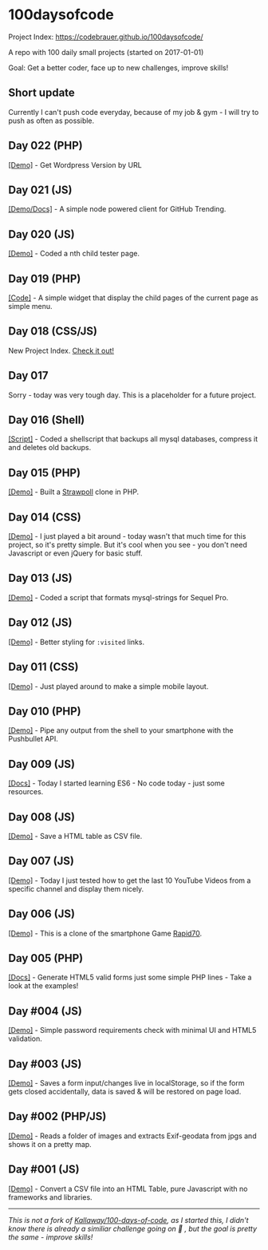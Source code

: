 # 100daysofcode

Project Index: https://codebrauer.github.io/100daysofcode/

A repo with 100 daily small projects (started on 2017-01-01)

Goal: Get a better coder, face up to new challenges, improve skills!

## Short update

Currently I can't push code everyday, because of my job & gym - I will try to push as often as possible.

## Day 022 (PHP)

[[Demo]](https://codebrauer.github.io/100daysofcode/022_2017-02-02_PHP_Get-Wordpress-Version) -  Get Wordpress Version by URL

## Day 021 (JS)

[[Demo/Docs]](https://codebrauer.github.io/100daysofcode/021_2017-01-24_JS_GitHub-Trending-CLI-Client) - A simple node powered client for GitHub Trending.

## Day 020 (JS)

[[Demo]](https://codebrauer.github.io/100daysofcode/020_2017-01-23_JS_nthChildTester) - Coded a nth child tester page.

## Day 019 (PHP)

[[Code]](https://codebrauer.github.io/100daysofcode/019_2017-01-19_PHP_WP-ChildPages-Widget) - A simple widget that display the child pages of the current page as simple menu.

## Day 018 (CSS/JS)

New Project Index. [Check it out!](https://codebrauer.github.io/100daysofcode/018_2017-01-18_CSS_NewIndex)

## Day 017

Sorry - today was very tough day. This is a placeholder for a future project.

## Day 016 (Shell)

[[Script]](https://codebrauer.github.io/100daysofcode/016_2017-01-16_Shell_Simple-DB-Backup) - Coded a shellscript that backups all mysql databases, compress it and deletes old backups.

## Day 015 (PHP)

[[Demo]](https://codebrauer.github.io/100daysofcode/015_2017-01-15_PHP_ForestPoll) - Built a [Strawpoll](http://strawpoll.me) clone in PHP.

## Day 014 (CSS)

[[Demo]](https://codebrauer.github.io/100daysofcode/014_2017-01-14_CSS_Experiment-1/) - I just played a bit around - today wasn't that much time for this project, so it's pretty simple. But it's cool when you see - you don't need Javascript or even jQuery for basic stuff.

## Day 013 (JS)

[[Demo]](https://codebrauer.github.io/100daysofcode/013_2017-01-13_JS_SequelPaste/) - Coded a script that formats mysql-strings for Sequel Pro.

## Day 012 (JS)

[[Demo]](https://codebrauer.github.io/100daysofcode/012_2017-01-12_JS_saveVisits/) - Better styling for `:visited` links.

## Day 011 (CSS)

[[Demo]](https://codebrauer.github.io/100daysofcode/011_2017-01-11_CSS_MobileLayout/) - Just played around to make a simple mobile layout.

## Day 010 (PHP)

[[Demo]](https://cloud.githubusercontent.com/assets/2059754/21824272/e234c63e-d77e-11e6-8dce-fdf4a537eb57.gif) - Pipe any output from the shell to your smartphone with the Pushbullet API.

## Day 009 (JS)

[[Docs]](https://codebrauer.github.io/100daysofcode/009_2017-01-09_JS_Learning-ES6) - Today I started learning ES6 - No code today - just some resources.

## Day 008 (JS)

[[Demo]](https://codebrauer.github.io/100daysofcode/008_2017-01-08_JS_HTML-Table-to-CSV) - Save a HTML table as CSV file.

## Day 007 (JS)

[[Demo]](https://codebrauer.github.io/100daysofcode/007_2017-01-07_JS_YT-API-Test/) -  Today I just tested how to get the last 10 YouTube Videos from a specific channel and display them nicely.

## Day 006 (JS)

[[Demo]](https://codebrauer.github.io/100daysofcode/006_2017-01-06_JS_Rapid70/) - This is a clone of the smartphone Game [Rapid70](https://play.google.com/store/apps/details?id=ab.rapid70).

## Day 005 (PHP)

[[Docs]](https://github.com/CodeBrauer/100daysofcode/005_2017-01-05_PHP_Form-Generator/README.md) - Generate HTML5 valid forms just some simple PHP lines - Take a look at the examples!

## Day #004 (JS)

[[Demo]](https://codebrauer.github.io/100daysofcode/004_2017-01-04_JS_Password-Requirements/) - Simple password requirements check with minimal UI and HTML5 validation.

## Day #003 (JS)

[[Demo]](https://codebrauer.github.io/100daysofcode/003_2017-01-03_JS_Formsaver/) - Saves a form input/changes live in localStorage, so if the form gets closed accidentally, data is saved & will be restored on page load.

## Day #002 (PHP/JS)

[[Demo]](https://codebrauer.github.io/100daysofcode/002_2017-01-02_PHP_Photo-Map/) - Reads a folder of images and extracts Exif-geodata from jpgs and shows it on a pretty map.

## Day #001 (JS)

[[Demo]](https://codebrauer.github.io/100daysofcode/001_2017-01-01_JS_CSV-to-HTML-Table/) - Convert a CSV file into an HTML Table, pure Javascript with no frameworks and libraries.

---

_This is not a fork of [Kallaway/100-days-of-code](https://github.com/Kallaway/100-days-of-code), as I started this, I didn't know there is already a similiar challenge going on 🙈 , but the goal is pretty the same - improve skills!_
